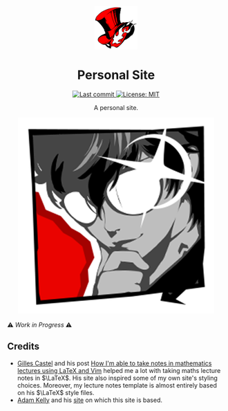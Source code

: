 <!-- Logo (with link) -->
<p align="center">
  <a href="https://github.com/Mistral1729/Mistral1729.github.io">
    <img src="./pictures/mpg.png" width="100" />
  </a>
</p>

<!-- Title -->
<h1 align="center">
  Personal Site
</h1>

<!-- Badges (with link) -->

<p align="center">
  <a href="https://github.com/Mistral1729/Mistral1729.github.io/commits/master">
    <img alt="Last commit" src="https://img.shields.io/github/last-commit/Mistral1729/Mistral1729.github.io?logo=github" />
  </a>
  <a href="https://github.com/Mistral1729/Mistral1729.github.io/blob/master/LICENSE">
    <img alt="License: MIT" src="https://img.shields.io/github/license/Mistral1729/Mistral1729.github.io?color=blue&logo=github" />
  </a>
</p>


<!-- Small description -->
<p align="center">
A personal site.
</p>

<!-- Screenshot or video (with link) -->
<p align="center">
  <a href="https://mistral1729.github.io">
    <img alt="Joker" src="./pictures/Shine.png" />
  </a>
</p>


⚠️ *Work in Progress* ⚠️

<!-- Credits -->
## Credits

- [Gilles Castel](https://github.com/gillescastel) and his post [How I'm able to take notes in mathematics lectures using LaTeX and Vim](https://castel.dev/post/lecture-notes-1/) helped me a lot with taking maths lecture notes in $\LaTeX$. His site also inspired some of my own site's styling choices. Moreover, my lecture notes template is almost entirely based on his $\LaTeX$ style files.
- [Adam Kelly](https://github.com/ak2316-cam) and his [site](http://ak2316.user.srcf.net/) on which this site is based. 
